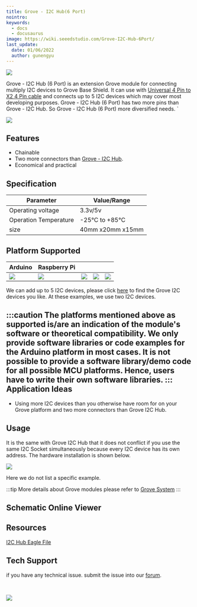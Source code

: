 ```yaml
---
title: Grove - I2C Hub(6 Port)
nointro:
keywords:
  - docs
  - docusaurus
image: https://wiki.seeedstudio.com/Grove-I2C-Hub-6Port/
last_update:
  date: 01/06/2022
  author: gunengyu
---
```


![](https://files.seeedstudio.com/products/103020272/img/grove-i2c-hub-6-port-preview.jpg)

Grove - I2C Hub (6 Port) is an extension Grove module for connecting multiply I2C devices to Grove Base Shield. It can use with [Universal 4 Pin to X2 4 Pin cable](https://www.seeedstudio.com/depot/universal-4-pin-to-x2-4-pin-cable-5-pcs-pack-p-847.html?cPath=178_179) and connects up to 5 I2C devices which may cover most developing purposes. Grove - I2C Hub (6 Port) has two more pins than Grove - I2C Hub. So Grove - I2C Hub (6 Port) more diversified needs.
`

<p style={{textAlign: 'center'}}><a href="https://www.seeedstudio.com/Grove-I2C-Hub-6-Port-p-4349.html" target="_blank"><img src="https://files.seeedstudio.com/wiki/wiki_english/docs/images/get_one_now_small.png" width={200} height={38} border={0} /></a></p>

## Features

- Chainable
- Two more connectors than [Grove - I2C Hub](https://www.seeedstudio.com/Grove-I2C-Hub.html).
- Economical and practical

## Specification
  
|Parameter|Value/Range|
|---|---|
|Operating voltage|3.3v/5v|
|Operation Temperature|-25℃ to +85℃|
| size|40mm x20mm x15mm|

## Platform Supported

| Arduino                                                                                             | Raspberry Pi                                                                                             |                                                                                                 |                                                                                                          |                                                                                                    |
|-----------------------------------------------------------------------------------------------------|----------------------------------------------------------------------------------------------------------|-------------------------------------------------------------------------------------------------|---------------------------------------------------------------------------------------------------|----------------------------------------------------------------------------------------------------|
| ![](https://files.seeedstudio.com/wiki/wiki_english/docs/images/arduino_logo.jpg) | ![](https://files.seeedstudio.com/wiki/wiki_english/docs/images/raspberry_pi_logo_n.jpg) | ![](https://files.seeedstudio.com/wiki/wiki_english/docs/images/bbg_logo_n.jpg) | ![](https://files.seeedstudio.com/wiki/wiki_english/docs/images/wio_logo_n.jpg) | ![](https://files.seeedstudio.com/wiki/wiki_english/docs/images/linkit_logo_n.jpg) |

We can add up to 5 I2C devices, please click [here](https://www.seeedstudio.com/catalogsearch/result/?q=i2c) to find the Grove I2C devices you like.
At these examples, we use two I2C devices.

:::caution
    The platforms mentioned above as supported is/are an indication of the module's software or theoretical compatibility. We only provide software libraries or code examples for the Arduino platform in most cases. It is not possible to provide a software library/demo code for all possible MCU platforms. Hence, users have to write their own software libraries.
:::
Application Ideas
-----------------

- Using more I2C devices than you otherwise have room for on your Grove platform and two more connectors than Grove I2C Hub.

Usage
-----

It is the same with Grove I2C Hub that it does not conflict if you use the same I2C Socket simultaneously because every I2C device has its own address. The hardware installation is shown below.

![](https://files.seeedstudio.com/products/103020272/img/hardware.jpg)

Here we do not list a specific example.

:::tip
    More details about Grove modules please refer to [Grove System](https://wiki.seeedstudio.com/Grove_System/)
:::

## Schematic Online Viewer

<div className="altium-ecad-viewer" data-project-src="https://files.seeedstudio.com/wiki/Grove-I2C_Hub/res/I2C_Hub_Eagle_File.zip" style={{borderRadius: '0px 0px 4px 4px', height: 500, borderStyle: 'solid', borderWidth: 1, borderColor: 'rgb(241, 241, 241)', overflow: 'hidden', maxWidth: 1280, maxHeight: 700, boxSizing: 'border-box'}}>
</div>

Resources
---------

[I2C Hub Eagle File](https://files.seeedstudio.com/wiki/Grove-I2C_Hub/res/I2C_Hub_Eagle_File.zip)

<!-- This Markdown file was created from https://www.seeedstudio.com/wiki/Grove_-_I2C_Hub -->

## Tech Support

 if you have any technical issue.  submit the issue into our [forum](http://forum.seeedstudio.com/).

<div>
  <br /><p style={{textAlign: 'center'}}><a href="https://www.seeedstudio.com/act-4.html?utm_source=wiki&utm_medium=wikibanner&utm_campaign=newproducts" target="_blank"><img src="https://files.seeedstudio.com/wiki/Wiki_Banner/new_product.jpg" /></a></p>
</div>
